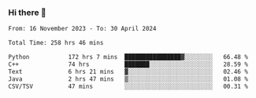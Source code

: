 ### Hi there 👋

<!--
**floyiac/floyiac** is a ✨ _special_ ✨ repository because its `README.md` (this file) appears on your GitHub profile.

Here are some ideas to get you started:

- 🔭 I’m currently working on ...
- 🌱 I’m currently learning ...
- 👯 I’m looking to collaborate on ...
- 🤔 I’m looking for help with ...
- 💬 Ask me about ...
- 📫 How to reach me: ...
- 😄 Pronouns: ...
- ⚡ Fun fact: ...
-->

<!--START_SECTION:waka-->

```txt
From: 16 November 2023 - To: 30 April 2024

Total Time: 258 hrs 46 mins

Python           172 hrs 7 mins  ████████████████▓░░░░░░░░   66.48 %
C++              74 hrs          ███████░░░░░░░░░░░░░░░░░░   28.59 %
Text             6 hrs 21 mins   ▓░░░░░░░░░░░░░░░░░░░░░░░░   02.46 %
Java             2 hrs 47 mins   ▒░░░░░░░░░░░░░░░░░░░░░░░░   01.08 %
CSV/TSV          47 mins         ░░░░░░░░░░░░░░░░░░░░░░░░░   00.31 %
```

<!--END_SECTION:waka-->
